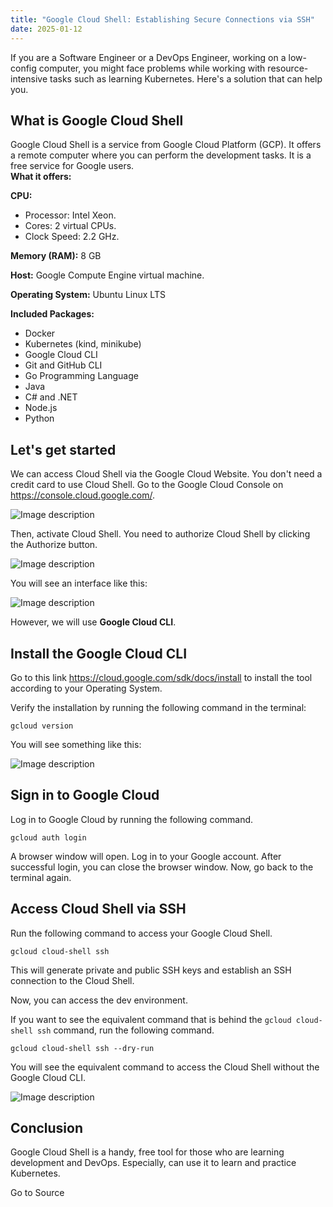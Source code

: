```yaml
---
title: "Google Cloud Shell: Establishing Secure Connections via SSH"
date: 2025-01-12
---
```


If you are a Software Engineer or a DevOps Engineer, working on a low-config computer, you might face problems while working with resource-intensive tasks such as learning Kubernetes. Here's a solution that can help you.

## What is Google Cloud Shell

Google Cloud Shell is a service from Google Cloud Platform (GCP). It offers a remote computer where you can perform the development tasks. It is a free service for Google users.  
**What it offers:**

**CPU:**

- Processor: Intel Xeon.
- Cores: 2 virtual CPUs.
- Clock Speed: 2.2 GHz.

**Memory (RAM):** 8 GB

**Host:** Google Compute Engine virtual machine.

**Operating System:** Ubuntu Linux LTS

**Included Packages:**

- Docker
- Kubernetes (kind, minikube)
- Google Cloud CLI
- Git and GitHub CLI
- Go Programming Language
- Java
- C# and .NET
- Node.js
- Python

## Let's get started

We can access Cloud Shell via the Google Cloud Website. You don't need a credit card to use Cloud Shell. Go to the Google Cloud Console on https://console.cloud.google.com/.

![Image description](https://media2.dev.to/dynamic/image/width=800%2Cheight=%2Cfit=scale-down%2Cgravity=auto%2Cformat=auto/https%3A%2F%2Fdev-to-uploads.s3.amazonaws.com%2Fuploads%2Farticles%2Fo1pfutnv6tggj0zvdj2u.png)

Then, activate Cloud Shell. You need to authorize Cloud Shell by clicking the Authorize button.

![Image description](https://media2.dev.to/dynamic/image/width=800%2Cheight=%2Cfit=scale-down%2Cgravity=auto%2Cformat=auto/https%3A%2F%2Fdev-to-uploads.s3.amazonaws.com%2Fuploads%2Farticles%2Fq2mzv82h42vfq29x9vhg.png)

You will see an interface like this:

![Image description](https://media2.dev.to/dynamic/image/width=800%2Cheight=%2Cfit=scale-down%2Cgravity=auto%2Cformat=auto/https%3A%2F%2Fdev-to-uploads.s3.amazonaws.com%2Fuploads%2Farticles%2Fz1nm3kwr6wqt4ezhgasc.png)

However, we will use **Google Cloud CLI**.

## Install the Google Cloud CLI

Go to this link https://cloud.google.com/sdk/docs/install to install the tool according to your Operating System.

Verify the installation by running the following command in the terminal:  

```
gcloud version
```

You will see something like this:

![Image description](https://media2.dev.to/dynamic/image/width=800%2Cheight=%2Cfit=scale-down%2Cgravity=auto%2Cformat=auto/https%3A%2F%2Fdev-to-uploads.s3.amazonaws.com%2Fuploads%2Farticles%2Fofqrdopzq4b4n31z05sw.png)

## Sign in to Google Cloud

Log in to Google Cloud by running the following command.  

```
gcloud auth login
```

A browser window will open. Log in to your Google account. After successful login, you can close the browser window. Now, go back to the terminal again.

## Access Cloud Shell via SSH

Run the following command to access your Google Cloud Shell.  

```
gcloud cloud-shell ssh 
```

This will generate private and public SSH keys and establish an SSH connection to the Cloud Shell.

Now, you can access the dev environment.

If you want to see the equivalent command that is behind the `gcloud cloud-shell ssh` command, run the following command.  

```
gcloud cloud-shell ssh --dry-run
```

You will see the equivalent command to access the Cloud Shell without the Google Cloud CLI.

![Image description](https://media2.dev.to/dynamic/image/width=800%2Cheight=%2Cfit=scale-down%2Cgravity=auto%2Cformat=auto/https%3A%2F%2Fdev-to-uploads.s3.amazonaws.com%2Fuploads%2Farticles%2F25boqxl01wi14xa6rofy.png)

## Conclusion

Google Cloud Shell is a handy, free tool for those who are learning development and DevOps. Especially, can use it to learn and practice Kubernetes.

Go to Source
